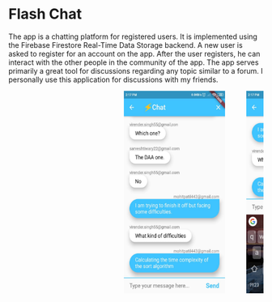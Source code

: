 # Flash Chat

The app is a chatting platform for registered users. It is implemented using the Firebase Firestore Real-Time Data Storage backend. A new user is asked to register for an account on the app. After the user registers, he can interact with the other people in the community of the app. The app serves primarily a great tool for discussions regarding any topic similar to a forum. I personally use this application for discussions with my friends.



<pre>                           <img src="chat1.jpeg" width="200" height="400">     <img src="chat2.jpeg" width="200" height="400"> </pre>


